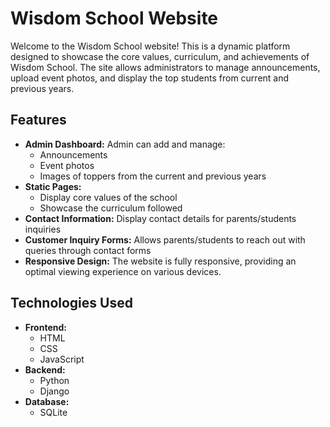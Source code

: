 # Wisdom School Website

Welcome to the Wisdom School website! This is a dynamic platform designed to showcase the core values, curriculum, and achievements of Wisdom School. The site allows administrators to manage announcements, upload event photos, and display the top students from current and previous years.

## Features
- **Admin Dashboard:** Admin can add and manage:
  - Announcements
  - Event photos
  - Images of toppers from the current and previous years
- **Static Pages:**
  - Display core values of the school
  - Showcase the curriculum followed
- **Contact Information:** Display contact details for parents/students inquiries
- **Customer Inquiry Forms:** Allows parents/students to reach out with queries through contact forms
- **Responsive Design:** The website is fully responsive, providing an optimal viewing experience on various devices.

## Technologies Used
- **Frontend:**
  - HTML
  - CSS
  - JavaScript
- **Backend:**
  - Python
  - Django
- **Database:**
  - SQLite
